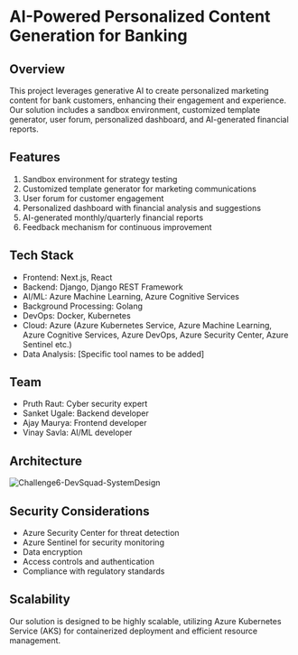 # AI-Powered Personalized Content Generation for Banking

## Overview

This project leverages generative AI to create personalized marketing content for bank customers, enhancing their engagement and experience. Our solution includes a sandbox environment, customized template generator, user forum, personalized dashboard, and AI-generated financial reports.

## Features

1. Sandbox environment for strategy testing
2. Customized template generator for marketing communications
3. User forum for customer engagement
4. Personalized dashboard with financial analysis and suggestions
5. AI-generated monthly/quarterly financial reports
6. Feedback mechanism for continuous improvement

## Tech Stack

- Frontend: Next.js, React
- Backend: Django, Django REST Framework
- AI/ML: Azure Machine Learning, Azure Cognitive Services
- Background Processing: Golang
- DevOps: Docker, Kubernetes
- Cloud: Azure (Azure Kubernetes Service, Azure Machine Learning, Azure Cognitive Services, Azure DevOps, Azure Security Center, Azure Sentinel etc.)
- Data Analysis: [Specific tool names to be added]

## Team

- Pruth Raut: Cyber security expert
- Sanket Ugale: Backend developer
- Ajay Maurya: Frontend developer
- Vinay Savla: AI/ML developer

## Architecture


![Challenge6-DevSquad-SystemDesign](https://github.com/Team-DevSquad/BoB-Personalized-Content-Generation/assets/121743571/f463c3d0-7fd2-4b77-ab20-8e0c3dad567f)



## Security Considerations

- Azure Security Center for threat detection
- Azure Sentinel for security monitoring
- Data encryption
- Access controls and authentication
- Compliance with regulatory standards

## Scalability

Our solution is designed to be highly scalable, utilizing Azure Kubernetes Service (AKS) for containerized deployment and efficient resource management.
